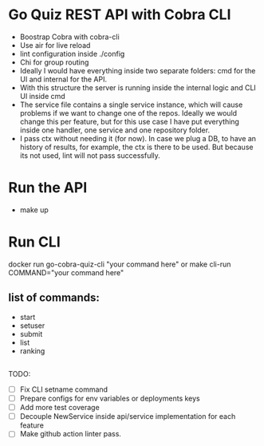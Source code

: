 # Go Quiz REST API with Cobra CLI

- Boostrap Cobra with cobra-cli
- Use air for live reload
- lint configuration inside ./config
- Chi for group routing
- Ideally I would have everything inside two separate folders: cmd for the UI and internal for the API.
- With this structure the server is running inside the internal logic and CLI UI inside cmd
- The service file contains a single service instance, which will cause problems if we want to change one of the repos. Ideally we would change this per feature, but for this use case I have put everything inside one handler, one service and one repository folder.
- I pass ctx without needing it (for now). In case we plug a DB, to have an history of results, for example, the ctx is there to be used. But because its not used, lint will not pass successfully.

# Run the API
- make up

# Run CLI
docker run go-cobra-quiz-cli "your command here"
or
make cli-run COMMAND="your command here"


## list of commands:
- start
- setuser
- submit
- list
- ranking

##

TODO:
- [ ] Fix CLI setname command
- [ ] Prepare configs for env variables or deployments keys
- [ ] Add more test coverage
- [ ] Decouple NewService inside api/service implementation for each feature
- [ ] Make github action linter pass.
